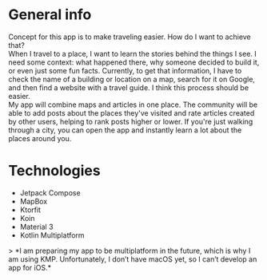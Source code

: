 # General info
Concept for this app is to make traveling easier. How do I want to achieve that? <br>
When I travel to a place, I want to learn the stories behind the things I see. I need some context: what happened there, why someone decided to build it, or even just some fun facts.
Currently, to get that information, I have to check the name of a building or location on a map, search for it on Google, and then find a website with a travel guide. I think this process should be easier. <br>
My app will combine maps and articles in one place. The community will be able to add posts about the places they've visited and rate articles created by other users, helping to rank posts higher or lower.
If you're just walking through a city, you can open the app and instantly learn a lot about the places around you.

# Technologies
<ul>
  <li>Jetpack Compose</li>
  <li>MapBox</li>
  <li>Ktorfit</li>
  <li>Koin</li>
  <li>Material 3</li>
  <li>Kotlin Multiplatform</li>
</ul>
> *I am preparing my app to be multiplatform in the future, which is why I am using KMP. Unfortunately, I don’t have macOS yet, so I can’t develop an app for iOS.*

